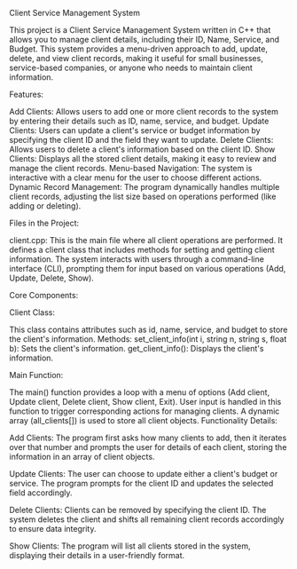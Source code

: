 Client Service Management System

This project is a Client Service Management System written in C++ that allows you to manage client details, including their ID, Name, Service, and Budget. This system provides a menu-driven approach to add, update, delete, and view client records, making it useful for small businesses, service-based companies, or anyone who needs to maintain client information.

Features:

Add Clients: Allows users to add one or more client records to the system by entering their details such as ID, name, service, and budget.
Update Clients: Users can update a client's service or budget information by specifying the client ID and the field they want to update.
Delete Clients: Allows users to delete a client's information based on the client ID.
Show Clients: Displays all the stored client details, making it easy to review and manage the client records.
Menu-based Navigation: The system is interactive with a clear menu for the user to choose different actions.
Dynamic Record Management: The program dynamically handles multiple client records, adjusting the list size based on operations performed (like adding or deleting).

Files in the Project:

client.cpp: This is the main file where all client operations are performed. It defines a client class that includes methods for setting and getting client information. The system interacts with users through a command-line interface (CLI), prompting them for input based on various operations (Add, Update, Delete, Show).

Core Components:

Client Class:

This class contains attributes such as id, name, service, and budget to store the client's information.
Methods:
set_client_info(int i, string n, string s, float b): Sets the client's information.
get_client_info(): Displays the client's information.

Main Function:

The main() function provides a loop with a menu of options (Add client, Update client, Delete client, Show client, Exit).
User input is handled in this function to trigger corresponding actions for managing clients.
A dynamic array (all_clients[]) is used to store all client objects.
Functionality Details:

Add Clients: The program first asks how many clients to add, then it iterates over that number and prompts the user for details of each client, storing the information in an array of client objects.

Update Clients: The user can choose to update either a client's budget or service. The program prompts for the client ID and updates the selected field accordingly.

Delete Clients: Clients can be removed by specifying the client ID. The system deletes the client and shifts all remaining client records accordingly to ensure data integrity.

Show Clients: The program will list all clients stored in the system, displaying their details in a user-friendly format.

